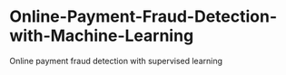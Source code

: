 # Online-Payment-Fraud-Detection-with-Machine-Learning
Online payment fraud detection with supervised learning 
